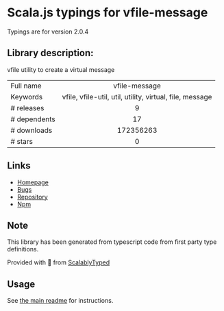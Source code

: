 
# Scala.js typings for vfile-message

Typings are for version 2.0.4

## Library description:
vfile utility to create a virtual message

|                    |                 |
| ------------------ | :-------------: |
| Full name          | vfile-message |
| Keywords           | vfile, vfile-util, util, utility, virtual, file, message |
| # releases         | 9 |
| # dependents       | 17 |
| # downloads        | 172356263 |
| # stars            | 0 |

## Links
- [Homepage](https://github.com/vfile/vfile-message#readme)
- [Bugs](https://github.com/vfile/vfile-message/issues)
- [Repository](https://github.com/vfile/vfile-message)
- [Npm](https://www.npmjs.com/package/vfile-message)
    


## Note
This library has been generated from typescript code from first party type definitions.

Provided with :purple_heart: from [ScalablyTyped](https://github.com/oyvindberg/ScalablyTyped)

## Usage
See [the main readme](../../readme.md) for instructions.


